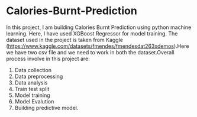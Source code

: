 # Calories-Burnt-Prediction
In this project, I am building Calories Burnt Prediction using python machine learning. Here, I have used XGBoost Regressor for model training. The dataset used in the project is taken from Kaggle (https://www.kaggle.com/datasets/fmendes/fmendesdat263xdemos).Here we have two csv file and we need to work in both the dataset.Overall process involve in this project are:
1. Data collection 
2. Data preprocessing
3. Data analysis
4. Train test split
5. Model training
6. Model Evalution
7. Building predictive model.
